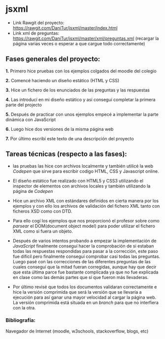 # jsxml
- Link Rawgit del proyecto: https://rawgit.com/DaniTur/jsxml/master/index.html
- Link xml de preguntas: https://rawgit.com/DaniTur/jsxml/master/xml/preguntas.xml
(recargar la página varias veces o esperar a que cargue todo correctamente)
## Fases generales del proyecto:
**1.** Primero hice pruebas con los ejemplos colgados del moodle del colegio 

**2.** Comencé haciendo un diseño estático (HTML y CSS)

**3.** Hice un fichero de los enunciados de las preguntas y las respuestas

**4.** Las introducí en mi diseño estático y así conseguí completar la primera parte del projecto

**5.** Después de practicar con unos ejemplos empecé a implementar la parte dinámica con JavaScript

**6.** Luego hice dos versiones de la misma página web

**7.** Por último escribí este texto de una descripción del proyecto 

## Tareas técnicas (respecto a las fases):
* las pruebas las hice con archivos localmente y también utilicé la web _Codepen_ que sirve para escribir codigo HTML, CSS y Javascript online.

* El diseño estático fue realizado con HTML5 y CSS3 utilizando el inspector de elementos con archivos locales y también utilizando la página de _Codepen_

* Hice un archivo XML con estándares definidos en cierta manera por los ejemplos y con ello los archivos de validación del fichero XML tanto con ficheros XSD como con DTD.

* Para ello cogí los ejemplos que nos proporcionó el profesor sobre como _parsear_ el DOM(document object model) para poder utilizar el fichero XML como si fuera un objeto.

* Después de varios intentos probando a empezar la implementación de _JavaScript_ finalmente conseguí hacer la comprobación de si estaban todas las respuestas respondidas para pasar a la corrección, este paso fue difícil pero finalmente conseguí comprobar casi todas las preguntas. Luego pasé con las correcciones de las diferentes preguntas de las cuales conseguí que la mitad fueran corregidas, aunque hay que decir que esta última parce fue bastante complicada ya que no fue explicada en clase como las demás partes que sí que fueron más llevaderas.

* Por último revisé que todos los documentos validaran correctamente e hice la versión comprimida que será la versión que se llevaría a ejecución para así ganar una mayor velocidad al cargar la página web. La versión comprimida está situada en un _branch_ para que no interfiera con la otra.

### Bibliografía:
Navegador de Internet (moodle, w3schools, stackoverflow, blogs, etc)
